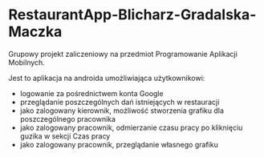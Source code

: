 # RestaurantApp-Blicharz-Gradalska-Maczka
Grupowy projekt zaliczeniowy na przedmiot Programowanie Aplikacji Mobilnych.

Jest to aplikacja na androida umożliwiająca użytkownikowi:
- logowanie za pośrednictwem konta Google
- przeglądanie poszczególnych dań istniejących w restauracji
- jako zalogowany kierownik, możliwość stworzenia grafiku dla poszczególnego pracownika
- jako zalogowany pracownik, odmierzanie czasu pracy po kliknięciu guzika w sekcji Czas pracy
- jako zalogowany pracownik, przeglądanie własnego grafiku
